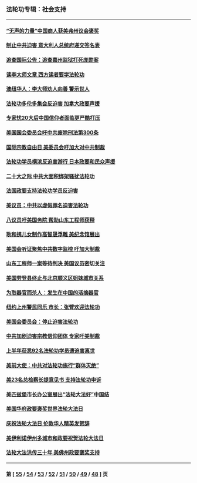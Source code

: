 ### 法轮功专辑：社会支持
---
#### [“无声的力量”中国商人获美弗州议会褒奖](../../pages/nf4386/n13941208.md?03160430) 
#### [制止中共迫害 意大利人总统府递交签名表](../../pages/nf4386/n13933726.md?03160430) 
#### [追查国际公告：追查嘉州监狱打死庞勋案](../../pages/nf4386/n13933461.md?03160430) 
#### [读李大师文章 西方读者要学法轮功](../../pages/nf4386/n13925142.md?03160430) 
#### [澳纽华人：李大师劝人向善 警示世人](../../pages/nf4386/n13924146.md?03160430) 
#### [法轮功多伦多集会反迫害 加拿大政要声援](../../pages/nf4386/n13881303.md?03160430) 
#### [专家忧20大后中国信仰者面临更严酷打压](../../pages/nf4386/n13874993.md?03160430) 
#### [美国国会委员会吁中共废除刑法第300条](../../pages/nf4386/n13868121.md?03160430) 
#### [国际宗教自由日 美委员会吁加大对中共制裁](../../pages/nf4386/n13855021.md?03160430) 
#### [法轮功学员横滨反迫害游行 日本政要和民众声援](../../pages/nf4386/n13847132.md?03160430) 
#### [二十大之际 中共大面积绑架骚扰法轮功](../../pages/nf4386/n13846381.md?03160430) 
#### [法国政要支持法轮功学员反迫害](../../pages/nf4386/n13841970.md?03160430) 
#### [美议员：中共以虚假罪名迫害法轮功](../../pages/nf4386/n13841083.md?03160430) 
#### [八议员吁美国务院 帮助山东工程师获释](../../pages/nf4386/n13836379.md?03160430) 
#### [耿和携儿女制作高智晟浮雕 美纪念馆展出](../../pages/nf4386/n13829624.md?03160430) 
#### [美国会听证聚焦中共数字监控 吁加大制裁](../../pages/nf4386/n13825083.md?03160430) 
#### [山东工程师一案等待判决 美国议员密切关注](../../pages/nf4386/n13815065.md?03160430) 
#### [美国劳登县终止与北京顺义区姐妹城市关系](../../pages/nf4386/n13811030.md?03160430) 
#### [为取器官而杀人：发生在中国的活摘器官](../../pages/nf4386/n13794731.md?03160430) 
#### [纽约上州警民同乐 市长：张臂欢迎法轮功](../../pages/nf4386/n13794375.md?03160430) 
#### [美国会委员会：停止迫害法轮功](../../pages/nf4386/n13788164.md?03160430) 
#### [中共加剧迫害宗教信仰团体 专家吁美制裁](../../pages/nf4386/n13780252.md?03160430) 
#### [上半年获悉92名法轮功学员遭迫害离世](../../pages/nf4386/n13772701.md?03160430) 
#### [美前大使：中共对法轮功施行“群体灭绝”](../../pages/nf4386/n13771705.md?03160430) 
#### [美23名总检察长提意见书 支持法轮功申诉](../../pages/nf4386/n13766596.md?03160430) 
#### [美匹兹堡市长办公室展出“法轮大法好”中国结](../../pages/nf4386/n13749721.md?03160430) 
#### [美国华府政要褒奖世界法轮大法日](../../pages/nf4386/n13743770.md?03160430) 
#### [庆祝法轮大法日 伦敦华人精英发贺辞](../../pages/nf4386/n13741593.md?03160430) 
#### [美伊利诺伊州多城市和政要祝贺法轮大法日](../../pages/nf4386/n13737149.md?03160430) 
#### [法轮大法洪传三十年 美佛州政要褒奖支持](../../pages/nf4386/n13737103.md?03160430) 

---
#### 第 [ [55](./55.md?03160430) / [54](./54.md?03160430) / [53](./53.md?03160430) / [52](./52.md?03160430) / [51](./51.md?03160430) / [50](./50.md?03160430) / [49](./49.md?03160430) / [48](./48.md?03160430) ] 页
